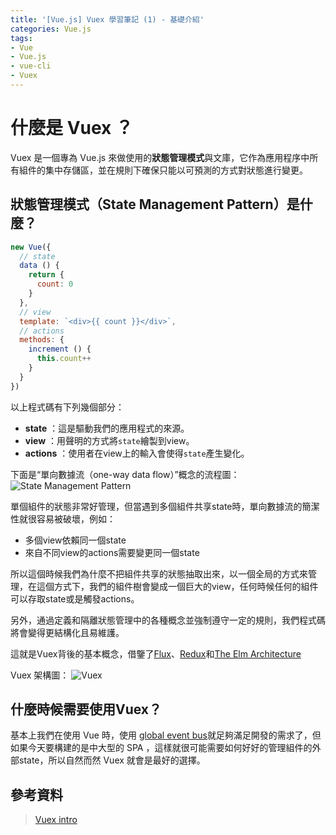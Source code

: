 ```yaml
---
title: '[Vue.js] Vuex 學習筆記 (1) - 基礎介紹'
categories: Vue.js
tags:
- Vue
- Vue.js
- vue-cli
- Vuex
---
```


# 什麼是 Vuex ？

Vuex 是一個專為 Vue.js 來做使用的**狀態管理模式**與文庫，它作為應用程序中所有組件的集中存儲區，並在規則下確保只能以可預測的方式對狀態進行變更。

<!-- more -->

## **狀態管理模式**（State Management Pattern）是什麼？

```js
new Vue({
  // state
  data () {
    return {
      count: 0
    }
  },
  // view
  template: `<div>{{ count }}</div>`,
  // actions
  methods: {
    increment () {
      this.count++
    }
  }
})
```

以上程式碼有下列幾個部分：

* **state** ：這是驅動我們的應用程式的來源。
* **view** ：用聲明的方式將`state`繪製到view。
* **actions** ：使用者在view上的輸入會使得`state`產生變化。

下面是“單向數據流（one-way data flow）”概念的流程圖：
![State Management Pattern](https://vuex.vuejs.org/en/images/flow.png)

單個組件的狀態非常好管理，但當遇到多個組件共享state時，單向數據流的簡潔性就很容易被破壞，例如：

* 多個view依賴同一個state
* 來自不同view的actions需要變更同一個state

所以這個時候我們為什麼不把組件共享的狀態抽取出來，以一個全局的方式來管理，在這個方式下，我們的組件樹會變成一個巨大的view，任何時候任何的組件可以存取state或是觸發actions。

另外，通過定義和隔離狀態管理中的各種概念並強制遵守一定的規則，我們程式碼將會變得更結構化且易維護。

這就是Vuex背後的基本概念，借鑒了[Flux](https://facebook.github.io/flux/docs/overview.html)、[Redux](http://redux.js.org/)和[The Elm Architecture](https://guide.elm-lang.org/architecture/)

Vuex 架構圖：
![Vuex](https://vuex.vuejs.org/zh-cn/images/vuex.png)

## 什麼時候需要使用Vuex？

基本上我們在使用 Vue 時，使用 [global event bus](https://cn.vuejs.org/v2/guide/components.html#非父子组件通信)就足夠滿足開發的需求了，但如果今天要構建的是中大型的 SPA ，這樣就很可能需要如何好好的管理組件的外部state，所以自然而然 Vuex 就會是最好的選擇。

## 參考資料

> [Vuex intro](https://vuex.vuejs.org/en/intro.html)
